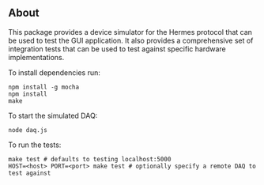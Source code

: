 ## About

This package provides a device simulator for the Hermes protocol that can be used to test the GUI application. It also provides a comprehensive set of integration tests that can be used to test against specific hardware implementations.

To install dependencies run:

    npm install -g mocha
    npm install
    make

To start the simulated DAQ:

    node daq.js

To run the tests:

   	make test # defaults to testing localhost:5000
    HOST=<host> PORT=<port> make test # optionally specify a remote DAQ to test against

 



